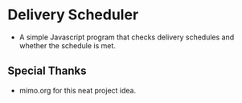 # Delivery Scheduler

* A simple Javascript program that checks delivery schedules and whether the schedule is met.

## Special Thanks

* mimo.org for this neat project idea.
